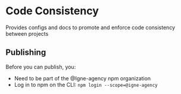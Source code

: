 # Code Consistency

Provides configs and docs to promote and enforce code consistency between projects

## Publishing

Before you can publish, you:

- Need to be part of the @Igne-agency npm organization
- Log in to npm on the CLI: `npm login --scope=@igne-agency`
